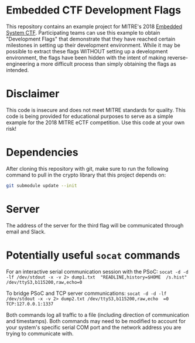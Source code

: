 # Embedded CTF Development Flags
This repository contains an example project for MITRE's 2018
[Embedded System CTF](http://mitrecyberacademy.org/competitions/embedded/).
Participating teams can use this example to obtain "Development Flags" that 
demonstrate that they have reached certain milestones in setting up their 
development environment. 
While it may be possible to extract these flags WITHOUT setting up a 
development environment, the flags have been hidden with the intent of 
making reverse-engineering a more difficult process than simply obtaining
the flags as intended.

# Disclaimer
This code is insecure and does not meet MITRE standards for
quality. This code is being provided for educational purposes to serve as a
simple example for the 2018 MITRE eCTF competition. Use this code at your own
risk!

# Dependencies
After cloning this repository with git, make sure to run the following command
to pull in the crypto library that this project depends on:
```sh
git submodule update --init
```

# Server
The address of the server for the third flag will be communicated through
email and Slack.

# Potentially useful `socat` commands
For an interactive serial communication session with the PSoC:
```socat -d -d -lf /dev/stdout -x -v 2> dump1.txt  "READLINE,history=$HOME  /s.hist" /dev/ttyS3,b115200,raw,echo=0```

To bridge PSoC and TCP server communications:
```socat -d -d -lf /dev/stdout -x -v 2> dump2.txt /dev/ttyS3,b115200,raw,echo  =0 TCP:127.0.0.1:1337```

Both commands log all traffic to a file (including direction of communication and timestamps).  Both commands may need to be modified to account for your system's specific serial COM port and the network address you are trying to communicate with.
